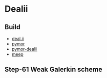# Dealii

## Build

- [deal.ii](https://github.com/dealii/dealii.git)
- [pymor](https://github.com/pymor/pymor.git)
- [pymor-dealii](https://github.com/pymor/pymor-deal.II.git)
- [meep](https://github.com/NanoComp/meep)

## Step-61 Weak Galerkin scheme
